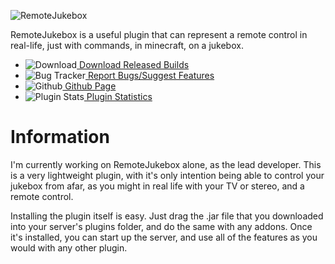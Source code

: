 ![RemoteJukebox](https://raw.github.com/keybordpiano459/RemoteJukebox/master/remotejukebox.png)

RemoteJukebox is a useful plugin that can represent a remote control in real-life, just with commands, in minecraft, on a jukebox.

* ![Download](http://cdn2.iconfinder.com/data/icons/crystalproject/16x16/apps/ark.png)[ Download Released Builds](http://dev.bukkit.org/server-mods/remotejukebox/files/)
* ![Bug Tracker](http://cdn2.iconfinder.com/data/icons/kids/16x16/apps/agt_update_critical.png)[ Report Bugs/Suggest Features](http://dev.bukkit.org/server-mods/remotejukebox/tickets/)
* ![Github](http://cdn1.iconfinder.com/data/icons/Keyamoon-IcoMoon--limited/16/github-cat.png)[ Github Page](https://github.com/keybordpiano459/RemoteJukebox/)
* ![Plugin Stats](http://cdn3.iconfinder.com/data/icons/woothemesiconset/16/chart.png)[ Plugin Statistics](https://mcstats.org/plugin/RemoteJukebox/)

# Information

I'm currently working on RemoteJukebox alone, as the lead developer. This is a very lightweight plugin, with it's only intention being able to control your jukebox from afar, as you might in real life with your TV or stereo, and a remote control.

Installing the plugin itself is easy. Just drag the .jar file that you downloaded into your server's plugins folder, and do the same with any addons. Once it's installed, you can start up the server, and use all of the features as you would with any other plugin.
